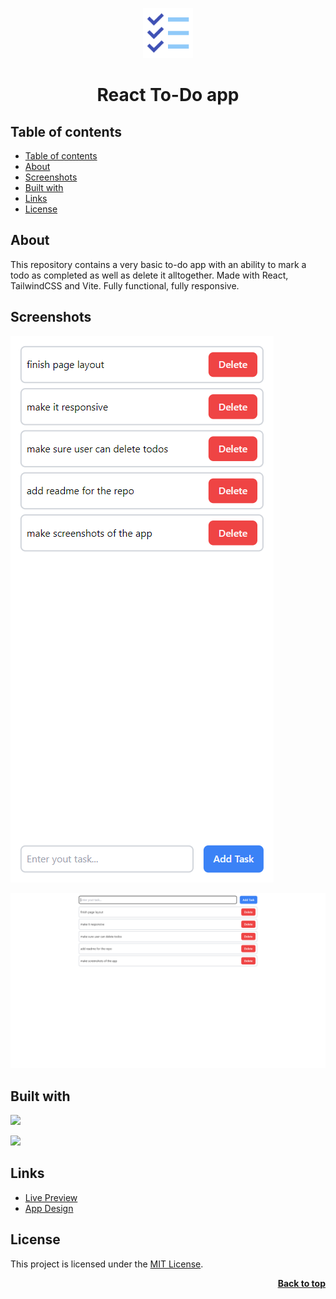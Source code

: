 <a name="readme-top"></a>

<div align="center">
    <a href="https://github.com/seesmof/">
        <img src="./public/logo.png" alt="Logo" height="80">
    </a>

<h1 align="center">React To-Do app</h1>
</div>

## Table of contents

- [Table of contents](#table-of-contents)
- [About](#about)
- [Screenshots](#screenshots)
- [Built with](#built-with)
- [Links](#links)
- [License](#license)

## About

This repository contains a very basic to-do app with an ability to mark a todo as completed as well as delete it alltogether. Made with React, TailwindCSS and Vite. Fully functional, fully responsive.

## Screenshots

![](./public/mobile.png)

![](./public/desktop.png)

## Built with

![](https://img.shields.io/badge/React-20232A?style=for-the-badge&logo=react&logoColor=61DAFB)

![](https://img.shields.io/badge/Tailwind_CSS-38B2AC?style=for-the-badge&logo=tailwind-css&logoColor=white)

## Links

- [Live Preview](https://seesmof.github.io/react-todo-app/)
- [App Design](https://tricks-to-do-list.webflow.io/)

## License

This project is licensed under the [MIT License](./LICENSE).

<p align="right"><a href="#readme-top"><strong>Back to top</strong></a></p>
